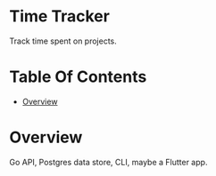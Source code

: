 # Time Tracker
Track time spent on projects.

# Table Of Contents
- [Overview](#overview)

# Overview
Go API, Postgres data store, CLI, maybe a Flutter app.
